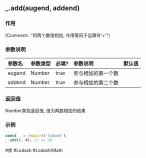 ## \_.add(augend, addend)
### 作用
(Comment:: "将两个数值相加, 作用等同于运算符\'+\'")

### 参数说明
|参数名|参数类型|必填?|参数说明|默认值|
|:-|:-|:-|:-|:-|
|augend|Number|true|参与相加的第一个数||
|addend|Number|true|参与相加的第二个数||

### 返回值
Number类型返回值, 值为两数相加的结果

### 示例
```javascript
const _ = require('lodash');
_.add(6, 4); // => 10
```

#库 #Lodash #Lodash/Math 